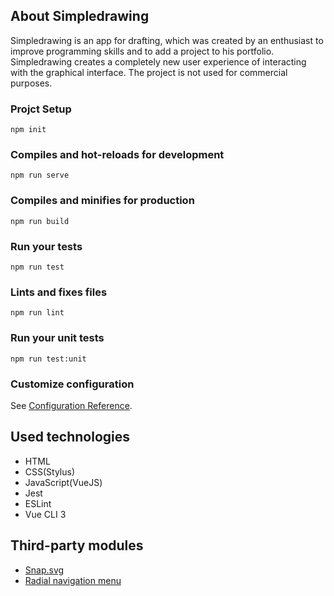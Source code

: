 ## About Simpledrawing

Simpledrawing is an app for drafting, which was created by an enthusiast to improve programming skills and to add a project to his portfolio. Simpledrawing creates a completely new user experience of interacting with the graphical interface. The project is not used for commercial purposes.

### Projct Setup

```
npm init
```

### Compiles and hot-reloads for development

```
npm run serve
```

### Compiles and minifies for production

```
npm run build
```

### Run your tests

```
npm run test
```

### Lints and fixes files

```
npm run lint
```

### Run your unit tests

```
npm run test:unit
```

### Customize configuration

See [Configuration Reference](https://cli.vuejs.org/config/).

## Used technologies

- HTML
- CSS(Stylus)
- JavaScript(VueJS)
- Jest
- ESLint
- Vue CLI 3

## Third-party modules

- [Snap.svg](https://www.npmjs.com/package/snapsvg)
- [Radial navigation menu](https://github.com/artsorax/sl_radialnav_demo)
